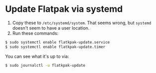 # Update Flatpak via systemd

1) Copy these to `/etc/systemd/system`. That seems wrong, but `systemd` doesn't
   seem to have a user location.
2) Run these commands:

```sh
$ sudo systemctl enable flatkpak-update.service
$ sudo systemctl enable flatkpak-update.timer
```

You can see what it's up to via:

```sh
$ sudo journalctl -u flatkpak-update
```
